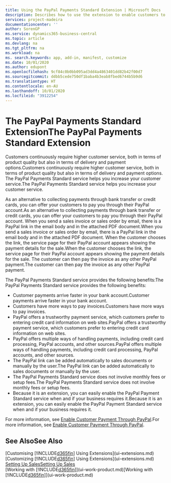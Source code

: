 ```yaml
---
title: Using the PayPal Payments Standard Extension | Microsoft Docs
description: Describes how to use the extension to enable customers to make payments with PayPal.
services: project-madeira
documentationcenter: ''
author: SorenGP
ms.service: dynamics365-business-central
ms.topic: article
ms.devlang: na
ms.tgt_pltfrm: na
ms.workload: na
ms. search.keywords: app, add-in, manifest, customize
ms.date: 10/01/2020
ms.author: edupont
ms.openlocfilehash: 9cf84c0b0bb095ad3dd4a4863401dd82b42f00d7
ms.sourcegitcommit: ddbb5cede750df1baba4b3eab8fbed6744b5b9d6
ms.translationtype: HT
ms.contentlocale: en-AU
ms.lasthandoff: 10/01/2020
ms.locfileid: "3912254"
---
```

# <a name="the-paypal-payments-standard-extension"></a><span data-ttu-id="75a65-103">The PayPal Payments Standard Extension</span><span class="sxs-lookup"><span data-stu-id="75a65-103">The PayPal Payments Standard Extension</span></span>
<span data-ttu-id="75a65-104">Customers continuously require higher customer service, both in terms of product quality but also in terms of delivery and payment options.</span><span class="sxs-lookup"><span data-stu-id="75a65-104">Customers continuously require higher customer service, both in terms of product quality but also in terms of delivery and payment options.</span></span> <span data-ttu-id="75a65-105">The PayPal Payments Standard service helps you increase your customer service.</span><span class="sxs-lookup"><span data-stu-id="75a65-105">The PayPal Payments Standard service helps you increase your customer service.</span></span>

<span data-ttu-id="75a65-106">As an alternative to collecting payments through bank transfer or credit cards, you can offer your customers to pay you through their PayPal account.</span><span class="sxs-lookup"><span data-stu-id="75a65-106">As an alternative to collecting payments through bank transfer or credit cards, you can offer your customers to pay you through their PayPal account.</span></span> <span data-ttu-id="75a65-107">When you send a sales invoice or sales order by email, there is a PayPal link in the email body and in the attached PDF document.</span><span class="sxs-lookup"><span data-stu-id="75a65-107">When you send a sales invoice or sales order by email, there is a PayPal link in the email body and in the attached PDF document.</span></span> <span data-ttu-id="75a65-108">When the customer chooses the link, the service page for their PayPal account appears showing the payment details for the sale.</span><span class="sxs-lookup"><span data-stu-id="75a65-108">When the customer chooses the link, the service page for their PayPal account appears showing the payment details for the sale.</span></span> <span data-ttu-id="75a65-109">The customer can then pay the invoice as any other PayPal payment.</span><span class="sxs-lookup"><span data-stu-id="75a65-109">The customer can then pay the invoice as any other PayPal payment.</span></span>

<span data-ttu-id="75a65-110">The PayPal Payments Standard service provides the following benefits:</span><span class="sxs-lookup"><span data-stu-id="75a65-110">The PayPal Payments Standard service provides the following benefits:</span></span>

* <span data-ttu-id="75a65-111">Customer payments arrive faster in your bank account.</span><span class="sxs-lookup"><span data-stu-id="75a65-111">Customer payments arrive faster in your bank account.</span></span>
* <span data-ttu-id="75a65-112">Customers have more ways to pay invoices.</span><span class="sxs-lookup"><span data-stu-id="75a65-112">Customers have more ways to pay invoices.</span></span>
* <span data-ttu-id="75a65-113">PayPal offers a trustworthy payment service, which customers prefer to entering credit card information on web sites.</span><span class="sxs-lookup"><span data-stu-id="75a65-113">PayPal offers a trustworthy payment service, which customers prefer to entering credit card information on web sites.</span></span>
* <span data-ttu-id="75a65-114">PayPal offers multiple ways of handling payments, including credit card processing, PayPal accounts, and other sources.</span><span class="sxs-lookup"><span data-stu-id="75a65-114">PayPal offers multiple ways of handling payments, including credit card processing, PayPal accounts, and other sources.</span></span>
* <span data-ttu-id="75a65-115">The PayPal link can be added automatically to sales documents or manually by the user.</span><span class="sxs-lookup"><span data-stu-id="75a65-115">The PayPal link can be added automatically to sales documents or manually by the user.</span></span>
* <span data-ttu-id="75a65-116">The PayPal Payments Standard service does not involve monthly fees or setup fees.</span><span class="sxs-lookup"><span data-stu-id="75a65-116">The PayPal Payments Standard service does not involve monthly fees or setup fees.</span></span>
* <span data-ttu-id="75a65-117">Because it is an extension, you can easily enable the PayPal Payment Standard service when and if your business requires it.</span><span class="sxs-lookup"><span data-stu-id="75a65-117">Because it is an extension, you can easily enable the PayPal Payment Standard service when and if your business requires it.</span></span>  

<span data-ttu-id="75a65-118">For more information, see [Enable Customer Payment Through PayPal](sales-how-enable-payment-service-extensions.md).</span><span class="sxs-lookup"><span data-stu-id="75a65-118">For more information, see [Enable Customer Payment Through PayPal](sales-how-enable-payment-service-extensions.md).</span></span>

## <a name="see-also"></a><span data-ttu-id="75a65-119">See Also</span><span class="sxs-lookup"><span data-stu-id="75a65-119">See Also</span></span>
<span data-ttu-id="75a65-120">[Customising [!INCLUDE[d365fin](includes/d365fin_md.md)] Using Extensions](ui-extensions.md)</span><span class="sxs-lookup"><span data-stu-id="75a65-120">[Customizing [!INCLUDE[d365fin](includes/d365fin_md.md)] Using Extensions](ui-extensions.md)</span></span>  
[<span data-ttu-id="75a65-121">Setting Up Sales</span><span class="sxs-lookup"><span data-stu-id="75a65-121">Setting Up Sales</span></span>](sales-setup-sales.md)  
<span data-ttu-id="75a65-122">[Working with [!INCLUDE[d365fin](includes/d365fin_md.md)]](ui-work-product.md)</span><span class="sxs-lookup"><span data-stu-id="75a65-122">[Working with [!INCLUDE[d365fin](includes/d365fin_md.md)]](ui-work-product.md)</span></span>
